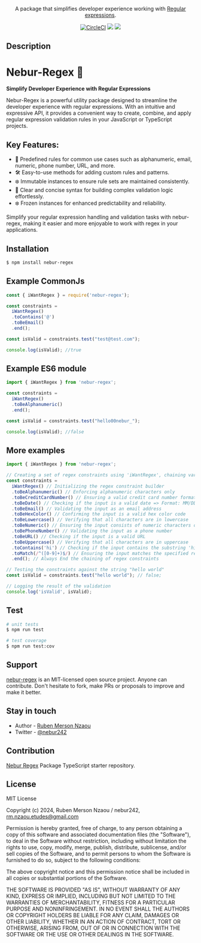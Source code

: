 <p align="center">A package that simplifies developer experience working with <a href="https://developer.mozilla.org/en-US/docs/Web/JavaScript/Guide/Regular_expressions" target="_blank">Regular expressions</a>.</p>
    <p align="center">
<a href="#" target="_blank"><img src="https://img.shields.io/circleci/build/github/nestjs/nest/master" alt="CircleCI" /></a>
  <a href="https://www.paypal.com/donate/?hosted_button_id=DENZZAD4EPNYY" target="_blank"><img src="https://img.shields.io/badge/Donate-PayPal-ff3f59.svg"/></a>
  <a href="https://twitter.com/nebur242" target="_blank"><img src="https://img.shields.io/twitter/follow/nestframework.svg?style=social&label=Follow"></a>
</p>

## Description

# Nebur-Regex 🚀

**Simplify Developer Experience with Regular Expressions**

Nebur-Regex is a powerful utility package designed to streamline the developer experience with regular expressions. With an intuitive and expressive API, it provides a convenient way to create, combine, and apply regular expression validation rules in your JavaScript or TypeScript projects.

## Key Features:

- 🧩 Predefined rules for common use cases such as alphanumeric, email, numeric, phone number, URL, and more.
- 🛠️ Easy-to-use methods for adding custom rules and patterns.
- ❄️ Immutable instances to ensure rule sets are maintained consistently.
- 🚀 Clear and concise syntax for building complex validation logic effortlessly.
- ❄️ Frozen instances for enhanced predictability and reliability.

Simplify your regular expression handling and validation tasks with nebur-regex, making it easier and more enjoyable to work with regex in your applications.


## Installation

```bash
$ npm install nebur-regex
```

## Example CommonJs

```typescript
const { iWantRegex } = require('nebur-regex');

const constraints = 
  iWantRegex()
  .toContains('@')
  .toBeEmail()
  .end();

const isValid = constraints.test("test@test.com");

console.log(isValid); //true
```

## Example ES6 module

```typescript
import { iWantRegex } from 'nebur-regex';

const constraints = 
  iWantRegex()
  .toBeAlphanumeric()
  .end();

const isValid = constraints.test("hello00nebur_");

console.log(isValid); //false
```

## More examples

```typescript
import { iWantRegex } from 'nebur-regex';

// Creating a set of regex constraints using 'iWantRegex', chaining various rules.
const constraints = 
  iWantRegex() // Initializing the regex constraint builder
  .toBeAlphanumeric() // Enforcing alphanumeric characters only
  .toBeCreditCardNumber() // Ensuring a valid credit card number format
  .toBeDate() // Checking if the input is a valid date => Format: MM/DD/YYYY | M/D/YYYY | MM-DD-YYYY | M-D-YYYY
  .toBeEmail() // Validating the input as an email address
  .toBeHexColor() // Confirming the input is a valid hex color code
  .toBeLowercase() // Verifying that all characters are in lowercase
  .toBeNumeric() // Ensuring the input consists of numeric characters only
  .toBePhoneNumber() // Validating the input as a phone number
  .toBeURL() // Checking if the input is a valid URL
  .toBeUppercase() // Verifying that all characters are in uppercase
  .toContains('hi') // Checking if the input contains the substring 'hi'
  .toMatch(/^([0-9]+)$/) // Ensuring the input matches the specified regex pattern (only digits)
  .end(); // Always End the chaining of regex constraints

// Testing the constraints against the string "hello world"
const isValid = constraints.test("hello world"); // false;

// Logging the result of the validation
console.log('isValid', isValid);
```

## Test

```bash
# unit tests
$ npm run test

# test coverage
$ npm run test:cov
```

## Support

[nebur-regex](https://github.com/Nebur242/nebur-regex) is an MIT-licensed open source project. Anyone can contribute. Don't hesitate to fork, make PRs or proposals to improve and make it better.


## Stay in touch

- Author - [Ruben Merson Nzaou](https://nebur242.com)
- Twitter - [@nebur242](https://twitter.com/nebur242)


## Contribution

[Nebur Regex](https://github.com/Nebur242/nebur-regex) Package TypeScript starter repository.


## License

MIT License

Copyright (c) 2024, Ruben Merson Nzaou / nebur242, <rm.nzaou.etudes@gmail.com>

Permission is hereby granted, free of charge, to any person obtaining a copy
of this software and associated documentation files (the "Software"), to deal
in the Software without restriction, including without limitation the rights
to use, copy, modify, merge, publish, distribute, sublicense, and/or sell
copies of the Software, and to permit persons to whom the Software is
furnished to do so, subject to the following conditions:

The above copyright notice and this permission notice shall be included in
all copies or substantial portions of the Software.

THE SOFTWARE IS PROVIDED "AS IS", WITHOUT WARRANTY OF ANY KIND, EXPRESS OR
IMPLIED, INCLUDING BUT NOT LIMITED TO THE WARRANTIES OF MERCHANTABILITY,
FITNESS FOR A PARTICULAR PURPOSE AND NONINFRINGEMENT. IN NO EVENT SHALL THE
AUTHORS OR COPYRIGHT HOLDERS BE LIABLE FOR ANY CLAIM, DAMAGES OR OTHER
LIABILITY, WHETHER IN AN ACTION OF CONTRACT, TORT OR OTHERWISE, ARISING FROM,
OUT OF OR IN CONNECTION WITH THE SOFTWARE OR THE USE OR OTHER DEALINGS IN THE
SOFTWARE.